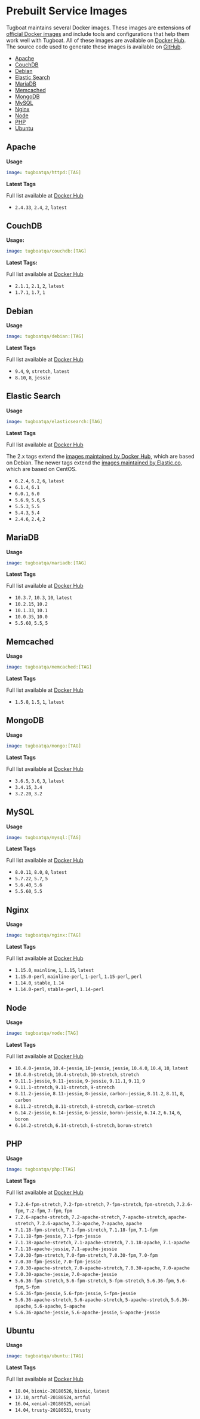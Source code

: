 # Prebuilt Service Images

Tugboat maintains several Docker images. These images are extensions of
[official Docker images](https://docs.docker.com/docker-hub/official_repos) and
include tools and configurations that help them work well with Tugboat. All of
these images are available on [Docker Hub](https://hub.docker.com/u/tugboatqa/).
The source code used to generate these images is available on
[GitHub](https://github.com/TugboatQA/images).

* [Apache](#apache)
* [CouchDB](#couchdb)
* [Debian](#debian)
* [Elastic Search](#elastic-search)
* [MariaDB](#mariadb)
* [Memcached](#memcached)
* [MongoDB](#mongodb)
* [MySQL](#mysql)
* [Nginx](#nginx)
* [Node](#node)
* [PHP](#php)
* [Ubuntu](#ubuntu)

## Apache

**Usage**

```yaml
image: tugboatqa/httpd:[TAG]
```

**Latest Tags**

Full list available at
[Docker Hub](https://hub.docker.com/r/tugboatqa/httpd/tags/)

* `2.4.33`, `2.4`, `2`, `latest`

## CouchDB

**Usage:**

```yaml
image: tugboatqa/couchdb:[TAG]
```

**Latest Tags:**

Full list available at
[Docker Hub](https://hub.docker.com/r/tugboatqa/couchdb/tags/)

* `2.1.1`, `2.1`, `2`, `latest`
* `1.7.1`, `1.7`, `1`

## Debian

**Usage**

```yaml
image: tugboatqa/debian:[TAG]
```

**Latest Tags**

Full list available at
[Docker Hub](https://hub.docker.com/r/tugboatqa/debian/tags/)

* `9.4`, `9`, `stretch`, `latest`
* `8.10`, `8`, `jessie`

## Elastic Search

**Usage**

```yaml
image: tugboatqa/elasticsearch:[TAG]
```

**Latest Tags**

Full list available at
[Docker Hub](https://hub.docker.com/r/tugboatqa/elasticsearch/tags/)

The 2.x tags extend the
[images maintained by Docker Hub](https://hub.docker.com/_/elasticsearch/),
which are based on Debian. The newer tags extend the
[images maintained by Elastic.co](https://www.docker.elastic.co/), which are
based on CentOS.

* `6.2.4`, `6.2`, `6`, `latest`
* `6.1.4`, `6.1`
* `6.0.1`, `6.0`
* `5.6.9`, `5.6`, `5`
* `5.5.3`, `5.5`
* `5.4.3`, `5.4`
* `2.4.6`, `2.4`, `2`

## MariaDB

**Usage**

```yaml
image: tugboatqa/mariadb:[TAG]
```

**Latest Tags**

Full list available at
[Docker Hub](https://hub.docker.com/r/tugboatqa/mariadb/tags/)

* `10.3.7`, `10.3`, `10`, `latest`
* `10.2.15`, `10.2`
* `10.1.33`, `10.1`
* `10.0.35`, `10.0`
* `5.5.60`, `5.5`, `5`

## Memcached

**Usage**

```yaml
image: tugboatqa/memcached:[TAG]
```

**Latest Tags**

Full list available at
[Docker Hub](https://hub.docker.com/r/tugboatqa/memcached/tags/)

* `1.5.8`, `1.5`, `1`, `latest`

## MongoDB

**Usage**

```yaml
image: tugboatqa/mongo:[TAG]
```

**Latest Tags**

Full list available at
[Docker Hub](https://hub.docker.com/r/tugboatqa/mongo/tags/)

* `3.6.5`, `3.6`, `3`, `latest`
* `3.4.15`, `3.4`
* `3.2.20`, `3.2`

## MySQL

**Usage**

```yaml
image: tugboatqa/mysql:[TAG]
```

**Latest Tags**

Full list available at
[Docker Hub](https://hub.docker.com/r/tugboatqa/mysql/tags/)

* `8.0.11`, `8.0`, `8`, `latest`
* `5.7.22`, `5.7`, `5`
* `5.6.40`, `5.6`
* `5.5.60`, `5.5`

## Nginx

**Usage**

```yaml
image: tugboatqa/nginx:[TAG]
```

**Latest Tags**

Full list available at
[Docker Hub](https://hub.docker.com/r/tugboatqa/nginx/tags/)

* `1.15.0`, `mainline`, `1`, `1.15`, `latest`
* `1.15.0-perl`, `mainline-perl`, `1-perl`, `1.15-perl`, `perl`
* `1.14.0`, `stable`, `1.14`
* `1.14.0-perl`, `stable-perl`, `1.14-perl`

## Node

**Usage**

```yaml
image: tugboatqa/node:[TAG]
```

**Latest Tags**

Full list available at
[Docker Hub](https://hub.docker.com/r/tugboatqa/node/tags/)

* `10.4.0-jessie`, `10.4-jessie`, `10-jessie`, `jessie`, `10.4.0`, `10.4`, `10`,
  `latest`
* `10.4.0-stretch`, `10.4-stretch`, `10-stretch`, `stretch`
* `9.11.1-jessie`, `9.11-jessie`, `9-jessie`, `9.11.1`, `9.11`, `9`
* `9.11.1-stretch`, `9.11-stretch`, `9-stretch`
* `8.11.2-jessie`, `8.11-jessie`, `8-jessie`, `carbon-jessie`, `8.11.2`, `8.11`,
  `8`, `carbon`
* `8.11.2-stretch`, `8.11-stretch`, `8-stretch`, `carbon-stretch`
* `6.14.2-jessie`, `6.14-jessie`, `6-jessie`, `boron-jessie`, `6.14.2`, `6.14`,
  `6`, `boron`
* `6.14.2-stretch`, `6.14-stretch`, `6-stretch`, `boron-stretch`

## PHP

**Usage**

```yaml
image: tugboatqa/php:[TAG]
```

**Latest Tags**

Full list available at
[Docker Hub](https://hub.docker.com/r/tugboatqa/php/tags/)

* `7.2.6-fpm-stretch`, `7.2-fpm-stretch`, `7-fpm-stretch`, `fpm-stretch`,
  `7.2.6-fpm`, `7.2-fpm`, `7-fpm`, `fpm`
* `7.2.6-apache-stretch`, `7.2-apache-stretch`, `7-apache-stretch`,
  `apache-stretch`, `7.2.6-apache`, `7.2-apache`, `7-apache`, `apache`
* `7.1.18-fpm-stretch`, `7.1-fpm-stretch`, `7.1.18-fpm`, `7.1-fpm`
* `7.1.18-fpm-jessie`, `7.1-fpm-jessie`
* `7.1.18-apache-stretch`, `7.1-apache-stretch`, `7.1.18-apache`, `7.1-apache`
* `7.1.18-apache-jessie`, `7.1-apache-jessie`
* `7.0.30-fpm-stretch`, `7.0-fpm-stretch`, `7.0.30-fpm`, `7.0-fpm`
* `7.0.30-fpm-jessie`, `7.0-fpm-jessie`
* `7.0.30-apache-stretch`, `7.0-apache-stretch`, `7.0.30-apache`, `7.0-apache`
* `7.0.30-apache-jessie`, `7.0-apache-jessie`
* `5.6.36-fpm-stretch`, `5.6-fpm-stretch`, `5-fpm-stretch`, `5.6.36-fpm`,
  `5.6-fpm`, `5-fpm`
* `5.6.36-fpm-jessie`, `5.6-fpm-jessie`, `5-fpm-jessie`
* `5.6.36-apache-stretch`, `5.6-apache-stretch`, `5-apache-stretch`,
  `5.6.36-apache`, `5.6-apache`, `5-apache`
* `5.6.36-apache-jessie`, `5.6-apache-jessie`, `5-apache-jessie`

## Ubuntu

**Usage**

```yaml
image: tugboatqa/ubuntu:[TAG]
```

**Latest Tags**

Full list available at
[Docker Hub](https://hub.docker.com/r/tugboatqa/ubuntu/tags/)

* `18.04`, `bionic-20180526`, `bionic`, `latest`
* `17.10`, `artful-20180524`, `artful`
* `16.04`, `xenial-20180525`, `xenial`
* `14.04`, `trusty-20180531`, `trusty`
